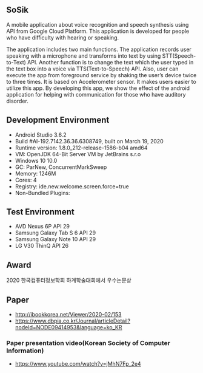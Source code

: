 ## SoSik
A mobile application about voice recognition and speech synthesis using API from Google Cloud Platform. This application is developed for people who have difficulty with hearing or speaking. 

The application includes two main functions. The application records user speaking with a microphone and transforms into text by using STT(Speech-to-Text) API. Another function is to change the text which the user typed in the text box into a voice via TTS(Text-to-Speech) API. Also, user can execute the app from foreground service by shaking the user’s device twice to three times. It is based on Accelerometer sensor. It makes users easier to utilize this app. By developing this app, we show the effect of the android application for helping with communication for those who have auditory disorder.

## Development Environment 
- Android Studio 3.6.2
- Build #AI-192.7142.36.36.6308749, built on March 19, 2020
- Runtime version: 1.8.0_212-release-1586-b04 amd64
- VM: OpenJDK 64-Bit Server VM by JetBrains s.r.o
- Windows 10 10.0
- GC: ParNew, ConcurrentMarkSweep
- Memory: 1246M
- Cores: 4
- Registry: ide.new.welcome.screen.force=true
- Non-Bundled Plugins: 

## Test Environment
- AVD Nexus 6P API 29
- Samsung Galaxy Tab S 6 API 29 
- Samsung Galaxy Note 10 API 29
- LG V30 ThinQ API 26

## Award
2020 한국컴퓨터정보학회 하계학술대회에서 우수논문상

## Paper
- http://ibookkorea.net/Viewer/2020-02/153
- https://www.dbpia.co.kr/Journal/articleDetail?nodeId=NODE09414953&language=ko_KR
### Paper presentation video(Korean Society of Computer Information)
- https://www.youtube.com/watch?v=jMhN7Fp_2e4
